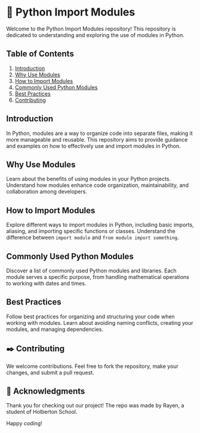 # :ledger: Python Import Modules

Welcome to the Python Import Modules repository! This repository is dedicated to understanding and exploring the use of modules in Python.

## Table of Contents

1. [Introduction](#introduction)
2. [Why Use Modules](#why-use-modules)
3. [How to Import Modules](#how-to-import-modules)
4. [Commonly Used Python Modules](#commonly-used-python-modules)
5. [Best Practices](#best-practices)
6. [Contributing](#contributing)


## Introduction

In Python, modules are a way to organize code into separate files, making it more manageable and reusable. This repository aims to provide guidance and examples on how to effectively use and import modules in Python.

## Why Use Modules

Learn about the benefits of using modules in your Python projects. Understand how modules enhance code organization, maintainability, and collaboration among developers.

## How to Import Modules

Explore different ways to import modules in Python, including basic imports, aliasing, and importing specific functions or classes. Understand the difference between `import module` and `from module import something`.

## Commonly Used Python Modules

Discover a list of commonly used Python modules and libraries. Each module serves a specific purpose, from handling mathematical operations to working with dates and times.

## Best Practices

Follow best practices for organizing and structuring your code when working with modules. Learn about avoiding naming conflicts, creating your modules, and managing dependencies.

## :black_nib: Contributing

We welcome contributions. Feel free to fork the repository, make your changes, and submit a pull request.

## :full_moon_with_face: Acknowledgments

Thank you for checking out our project!
The repo was made by Rayen, a student of Holberton School.

Happy coding!